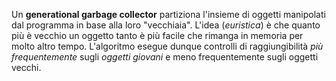 Un **generational garbage collector** partiziona l'insieme di oggetti manipolati dal programma in base alla loro "vecchiaia".
L'idea (*euristica*) è che quanto più è vecchio un oggetto tanto è più facile che rimanga in memoria per molto altro tempo.
L'algoritmo esegue dunque controlli di raggiungibilità *più frequentemente* sugli *oggetti giovani* e meno frequentemente sugli oggetti vecchi.